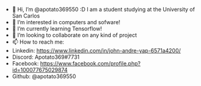 - 👋 Hi, I’m @apotato369550 :D I am a student studying at the University of San Carlos
- 👀 I’m interested in computers and sofware!
- 🌱 I’m currently learning Tensorflow!
- 💞️ I’m looking to collaborate on any kind of project
- 📫 How to reach me:
- Linkedin: https://www.linkedin.com/in/john-andre-yap-6571a4200/
- Discord: Apotato369#7731
- Facebook: https://www.facebook.com/profile.php?id=100077675029874
- Github: @apotato369550

<!---
apotato369550/apotato369550 is a ✨ special ✨ repository because its `README.md` (this file) appears on your GitHub profile.
You can click the Preview link to take a look at your changes.
--->

